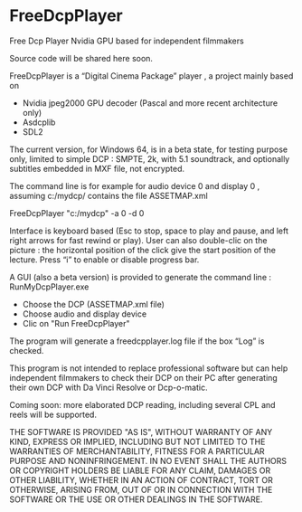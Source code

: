 # FreeDcpPlayer

Free Dcp Player Nvidia GPU based for independent filmmakers

Source code will be shared here soon.

FreeDcpPlayer is a “Digital Cinema Package”  player ,  a project mainly based on
- Nvidia jpeg2000 GPU decoder (Pascal and more recent architecture only)
- Asdcplib
- SDL2

The current version, for Windows 64, is in a beta state, for testing purpose only, limited to simple DCP :
SMPTE, 2k, with 5.1 soundtrack, and optionally subtitles embedded in MXF file, not encrypted.

The command line is for example for audio device 0 and display 0 , assuming c:/mydcp/ contains the file ASSETMAP.xml

FreeDcpPlayer "c:/mydcp" -a 0 -d 0

Interface is keyboard based (Esc to stop, space to play  and pause, and left right arrows for fast rewind or play). 
User can also double-clic on the picture  : the horizontal position of the click give the start position of the lecture.
Press “i” to enable or disable progress bar.

A GUI (also a beta version) is provided to generate the command line : RunMyDcpPlayer.exe
- Choose the DCP (ASSETMAP.xml file)
- Choose audio and display device
- Clic on "Run FreeDcpPlayer"

The program will generate a freedcpplayer.log file if the box “Log” is checked.

This program is not intended to replace professional software but can help independent filmmakers 
to check their DCP on their PC after generating their own DCP with Da Vinci Resolve or Dcp-o-matic.

Coming soon: more elaborated DCP reading, including several CPL and reels will be supported.

THE SOFTWARE IS PROVIDED "AS IS", WITHOUT WARRANTY OF ANY KIND, EXPRESS OR IMPLIED, INCLUDING BUT NOT LIMITED TO THE WARRANTIES OF MERCHANTABILITY, FITNESS FOR A PARTICULAR PURPOSE AND NONINFRINGEMENT. IN NO EVENT SHALL THE AUTHORS OR COPYRIGHT HOLDERS BE LIABLE FOR ANY CLAIM, DAMAGES OR OTHER LIABILITY, WHETHER IN AN ACTION OF CONTRACT, TORT OR OTHERWISE, ARISING FROM, OUT OF OR IN CONNECTION WITH THE SOFTWARE OR THE USE OR OTHER DEALINGS IN THE SOFTWARE.
